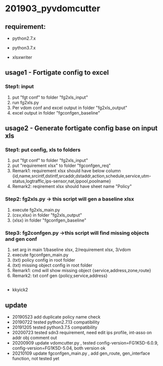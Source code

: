 # 201903_pyvdomcutter

## requirement:
- python2.7.x

- python3.7.x

- xlsxwriter

## usage1 - Fortigate config to excel
### Step1: input
1. put "fgt conf" to folder "fg2xls_input"
2. run fg2xls.py
3. Per vdom conf and excel output in folder "fg2xls_output"
4. excel output in folder "fgconfgen_baseline"

## usage2 - Generate fortigate config base on input xls
### Step1: put config, xls to folders
1. put "fgt conf" to folder "fg2xls_input"
2. put "requirement xlsx" to folder "fgconfgen_req"
3. Remark1: requirement xlsx should have below column
{id,name,srcintf,dstintf,srcaddr,dstaddr,action,schedule,service,utm-status,logtraffic,ips-sensor,nat,ippool,poolname}
4. Remark2: reqirement xlsx should have sheet name "Policy"

### Step2: fg2xls.py -> this script will gen a baseline xlsx
1. execute fg2xls_main.py
2. (csv,xlsx)  in folder "fg2xls_output"
3. (xlsx) in folder "fgconfgen_baseline"

### Step3: fg2confgen.py ->this script will find missing objects and gen conf
1. set arg in main 1/baseline xlsx, 2/requirement xlsx, 3/vdom
2. execute fgconfgen_main.py
3. (txt) policy config in root folder
4. (txt) missing object config in root folder
5. Remark1: cmd will show missing object {service,address,zone,route}
6. Remark2: txt conf gen {policy,service,address}

## 
- kkyick2


## update
- 20190523 add duplicate policy name check
- 20190722 tested python2.7.13 compatibility
- 20191205 tested python3.7.5 compatibility
- 20200723 tested sdn3 requirement, need edit ips profile, int-asso on addr obj comment out
- 20200909 update vdomcutter.py , tested config-version=FG1K5D-6.0.9, config-version=FG1K5D-5.04, both version ok
- 20210109 update fgconfgen_main.py , add gen_route, gen_interface function, not tested yet 
